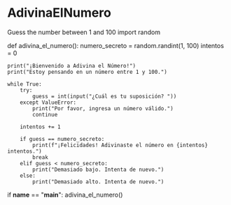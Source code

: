 # AdivinaElNumero
Guess the number between 1 and 100
import random

def adivina_el_numero():
    numero_secreto = random.randint(1, 100)
    intentos = 0

    print("¡Bienvenido a Adivina el Número!")
    print("Estoy pensando en un número entre 1 y 100.")

    while True:
        try:
            guess = int(input("¿Cuál es tu suposición? "))
        except ValueError:
            print("Por favor, ingresa un número válido.")
            continue

        intentos += 1

        if guess == numero_secreto:
            print(f"¡Felicidades! Adivinaste el número en {intentos} intentos.")
            break
        elif guess < numero_secreto:
            print("Demasiado bajo. Intenta de nuevo.")
        else:
            print("Demasiado alto. Intenta de nuevo.")

if __name__ == "__main__":
    adivina_el_numero()
